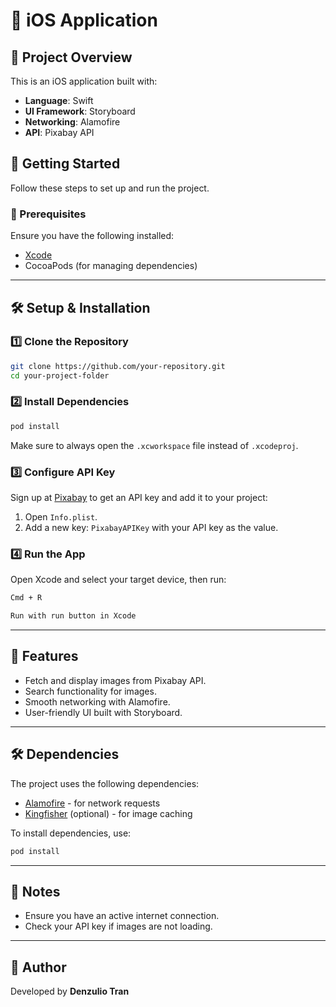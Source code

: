 # 📱 iOS Application

## 📌 Project Overview
This is an iOS application built with:
- **Language**: Swift
- **UI Framework**: Storyboard
- **Networking**: Alamofire
- **API**: Pixabay API

## 🚀 Getting Started
Follow these steps to set up and run the project.

### 🔧 Prerequisites
Ensure you have the following installed:
- [Xcode](https://developer.apple.com/xcode/)
- CocoaPods (for managing dependencies)

---

## 🛠️ Setup & Installation

### 1️⃣ Clone the Repository
```sh
git clone https://github.com/your-repository.git
cd your-project-folder
```

### 2️⃣ Install Dependencies
```sh
pod install
```
Make sure to always open the `.xcworkspace` file instead of `.xcodeproj`.

### 3️⃣ Configure API Key
Sign up at [Pixabay](https://pixabay.com/api/docs/) to get an API key and add it to your project:
1. Open `Info.plist`.
2. Add a new key: `PixabayAPIKey` with your API key as the value.

### 4️⃣ Run the App
Open Xcode and select your target device, then run:
```sh
Cmd + R

Run with run button in Xcode
```

---

## 📜 Features
- Fetch and display images from Pixabay API.
- Search functionality for images.
- Smooth networking with Alamofire.
- User-friendly UI built with Storyboard.

---

## 🛠️ Dependencies
The project uses the following dependencies:
- [Alamofire](https://github.com/Alamofire/Alamofire) - for network requests
- [Kingfisher](https://github.com/onevcat/Kingfisher) (optional) - for image caching

To install dependencies, use:
```sh
pod install
```

---

## 📝 Notes
- Ensure you have an active internet connection.
- Check your API key if images are not loading.

---

## 📌 Author
Developed by **Denzulio Tran**

